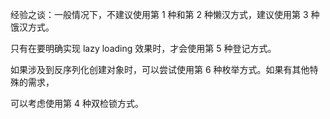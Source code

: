 经验之谈：一般情况下，不建议使用第 1 种和第 2 种懒汉方式，建议使用第 3 种饿汉方式。

只有在要明确实现 lazy loading 效果时，才会使用第 5 种登记方式。

如果涉及到反序列化创建对象时，可以尝试使用第 6 种枚举方式。如果有其他特殊的需求，

可以考虑使用第 4 种双检锁方式。
